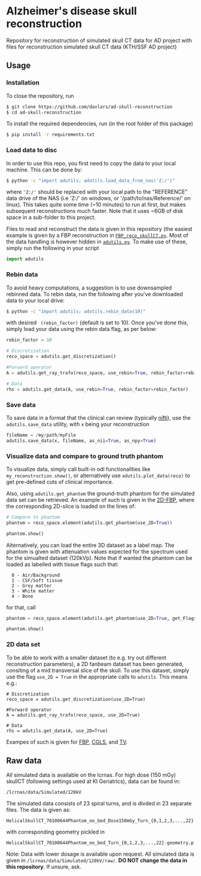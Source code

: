 # Alzheimer's disease skull reconstruction
Repository for reconstruction of simulated skull CT data for AD project with files for reconstruction simulated skull CT data (KTH/SSF AD project)

## Usage

### Installation
To close the repository, run
```bash
$ git clone https://github.com/davlars/ad-skull-reconstruction
$ cd ad-skull-reconstruction
```
To install the required dependencies, run (in the root folder of this package)
```bash
$ pip install -r requirements.txt
```

### Load data to disc
In order to use this repo, you first need to copy the data to your local machine. This can be done by:
```bash
$ python -c "import adutils; adutils.load_data_from_nas('Z:/')"
```
where `'Z:/'` should be replaced with your local path to the "REFERENCE" data drive of the NAS (i.e 'Z:/' on windows, or '/path/to/nas/Reference/' on linux). This takes quite some time (~10 minutes) to run at first, but makes subsequent reconstructions much faster. Note that it uses ~6GB of disk space in a sub-folder to this project.

Files to read and reconstruct the data is given in this repository (the easiest example is given by a FBP reconstruction in [`FBP_reco_skullCT.py`](FBP_reco_skullCT.py). Most of the data handling is however hidden in [`adutils.py`](adutils.py). To make use of these, simply run the following in your script
```python
import adutils
```  

### Rebin data 
To avoid heavy computations, a suggestion is to use downsampled rebinned data. To rebin data, run the following after you've downloaded data to your local drive:
```bash
$ python -c "import adutils; adutils.rebin_data(10)"
```
with desired ``` (rebin_factor)``` (default is set to 10). Once you've done this, simply load your data using the rebin data flag, as per below:
```python
rebin_factor = 10

# Discretization
reco_space = adutils.get_discretization()

#Forward operator
A = adutils.get_ray_trafo(reco_space, use_rebin=True, rebin_factor=rebin_factor)

# Data
rhs = adutils.get_data(A, use_rebin=True, rebin_factor=rebin_factor)
```

### Save data
To save data in a format that the clinical can review (typically [nifti](https://nifti.nimh.nih.gov/nifti-1)), use the ```adutils.save_data``` utility, with ```x``` being your reconstruction

```python
fileName = /my/path/myFile
adutils.save_data(x, fileName, as_nii=True, as_npy=True)
```

### Visualize data and compare to ground truth phantom
To visualize data, simply call built-in odl functionalities like ```my_reconstruction.show()```, or alternatively use ```adutils.plot_data(reco)``` to get pre-defined cuts of clinical importance. 

Also, using ```adutils.get_phantom``` the ground-truth phantom for the simulated data set can be retrieved. An example of such is given in the [2D-FBP](https://github.com/davlars/ad-skull-reconstruction/blob/master/FBP_reco_skullCT_2D.py), where the corresponding 2D-slice is loaded on the lines of:

```python
# Compare to phantom
phantom = reco_space.element(adutils.get_phantom(use_2D=True))

phantom.show()
```

Alternatively, you can load the entire 3D dataset as a label map. The phantom is given with attenuation values expected for the spectrum used for the simualted dataset (120kVp). Note that if wanted the phantom can be loaded as labelled with tissue flags such that:
```
  0 - Air/Background
  1 - CSF/Soft tissue
  2 - Grey matter
  3 - White matter
  4 - Bone
```

for that, call

```python
phantom = reco_space.element(adutils.get_phantom(use_2D=True, get_Flags=True))

phantom.show()
```

### 2D data set
To be able to work with a smaller dataset (to e.g. try out different reconstruction parameters), a 2D fanbeam dataset has been generated, consiting of a mid transversal slice of the skull. To use this dataset, simply use the flag ```use_2D = True``` in the appropriate calls to ```adutils```. This means e.g.:
``` 
# Discretization
reco_space = adutils.get_discretization(use_2D=True)

#Forward operator
A = adutils.get_ray_trafo(reco_space, use_2D=True)

# Data
rhs = adutils.get_data(A, use_2D=True)
```
Exampes of such is given for [FBP](https://github.com/davlars/ad-skull-reconstruction/blob/master/FBP_reco_skullCT_2D.py), [CGLS](https://github.com/davlars/ad-skull-reconstruction/blob/master/CGLS_reco_skullCT_2D.py), and [TV](https://github.com/davlars/ad-skull-reconstruction/blob/master/TV_reco_skullCT_2D.py).


## Raw data

All simulated data is available on the lcrnas. For high dose (150 mGy) skullCT (following settings used at KI Geriatrics), data can be found in:
```
/lcrnas/data/Simulated/120kV
```
The simulated data consists of 23 spiral turns, and is divded in 23 separate files. The data is given as:
```
HelicalSkullCT_70100644Phantom_no_bed_Dose150mGy_Turn_{0,1,2,3,...,22}.data.npy
```
with corresponding geometry pickled in
```
HelicalSkullCT_70100644Phantom_no_bed_Turn_{0,1,2,3,...,22}.geometry.p
```  
Note: Data with lower dosage is available upon request. All simulated data is given in ```/lcrnas/data/Simulated/120kV/raw/```. **DO NOT change the data in this repository**. If unsure, ask. 
